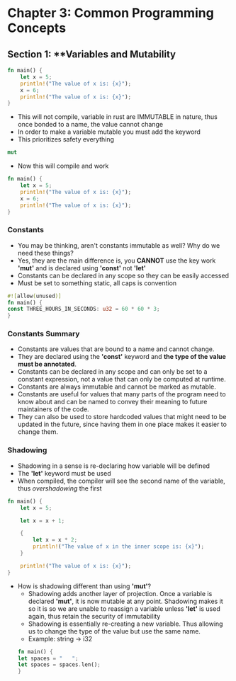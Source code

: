 # Chapter 3: Common Programming Concepts

## Section 1: ****Variables and Mutability**

```rust
fn main() {
    let x = 5;
    println!("The value of x is: {x}");
    x = 6;
    println!("The value of x is: {x}");
}
```
* This will not compile, variable in rust are IMMUTABLE in nature, thus once bonded to a name, the value cannot change
* In order to make a variable mutable you must add the keyword 
* This prioritizes safety everything

```rust 
mut 
```

* Now this will compile and work

```rust
fn main() {
    let x = 5;
    println!("The value of x is: {x}");
    x = 6;
    println!("The value of x is: {x}");
}
```
### **Constants**

* You may be thinking, aren't constants immutable as well? Why do we need these things?
* Yes, they are the main difference is, you **CANNOT** use the key work **'mut'** and is declared using **'const'** not **'let'**
* Constants can be declared in any scope so they can be easily accessed
* Must be set to something static, all caps is convention
```rust
#![allow(unused)]
fn main() {
const THREE_HOURS_IN_SECONDS: u32 = 60 * 60 * 3;
}
```

### **Constants Summary**
* Constants are values that are bound to a name and cannot change.
* They are declared using the **'const'** keyword and **the type of the value must be annotated**. 
* Constants can be declared in any scope and can only be set to a constant expression, not a value that can only be computed at runtime. 
* Constants are always immutable and cannot be marked as mutable. 
* Constants are useful for values that many parts of the program need to know about and can be named to convey their meaning to future maintainers of the code. 
* They can also be used to store hardcoded values that might need to be updated in the future, since having them in one place makes it easier to change them.

### **Shadowing**
* Shadowing in a sense is re-declaring how variable will be defined
* The **'let'** keyword must be used
* When compiled, the compiler will see the second name of the variable, thus *overshadowing* the first 

```rust 
fn main() {
    let x = 5;

    let x = x + 1;

    {
        let x = x * 2;
        println!("The value of x in the inner scope is: {x}");
    }

    println!("The value of x is: {x}");
}
```

* How is shadowing different than using **'mut'**?
    * Shadowing adds another layer of projection. Once a variable is declared **'mut'**, it is now mutable at any point. Shadowing makes it so it is so we are unable to reassign a variable unless **'let'** is used again, thus retain the security of immutability
    * Shadowing is essentially re-creating a new variable. Thus allowing us to change the type of the value but use the same name. 
    * Example: string -> i32
    ```rust
    fn main() {
    let spaces = "   ";
    let spaces = spaces.len();
    }
    ```


